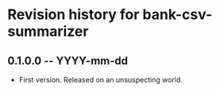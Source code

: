# Revision history for bank-csv-summarizer

## 0.1.0.0 -- YYYY-mm-dd

* First version. Released on an unsuspecting world.
